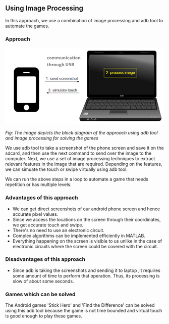## Using Image Processing

In this approach, we use a combination of image processing and adb tool to automate the games. 

### Approach

![image1](/Images/methods-1.png)

*Fig: The image depicts the block diagram of the approach using adb tool and image processing for solving the games*

We use adb tool to take a screenshot of the phone screen and save it on the sdcard, and then use the next command to send over the image to the computer. Next, we use a set of image processing techniques to extract relevant features in the image that are required. Depending on the features, we can simuate the touch or swipe virtually using adb tool. 

We can run the above steps in a loop to automate a game that needs repetition or has multiple levels.

### Advantages of this approach

- We can get direct screenshots of our android phone screen and hence accurate pixel values.
- Since we access the locations on the screen through their coordinates, we get accurate touch and swipe.
- There's no need to use an electronic circuit.
- Complex algorithms can be implemented efficiently in MATLAB.
- Everything happening on the screen is visible to us unlike in the case of electronic circuits where the screen could be covered with the circuit.


### Disadvantages of this approach

- Since adb is taking the screenshots and sending it to laptop ,it requires some amount of time to perform that operation. Thus, its processing is slow of about some seconds.
 
### Games which can be solved

The Android games 'Stick Hero' and 'Find the Difference' can be solved using this adb tool because the game is not time bounded and virtual touch is good enough to play these games.
